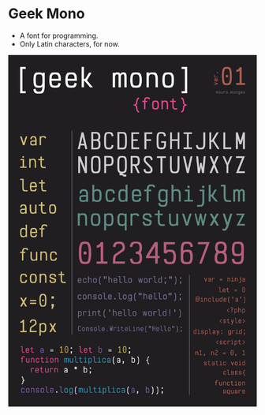 # Geek Mono

- A font for programming.
- Only Latin characters, for now.

![Geek Mono Poster](/geek-poster.png)

